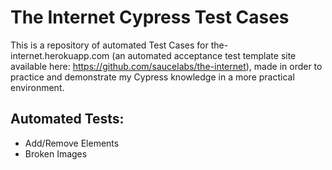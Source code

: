 # The Internet Cypress Test Cases
This is a repository of automated Test Cases for the-internet.herokuapp.com (an automated acceptance test template site available here: https://github.com/saucelabs/the-internet), made in order to practice and demonstrate my Cypress knowledge in a more practical environment.

## Automated Tests:
- Add/Remove Elements
- Broken Images